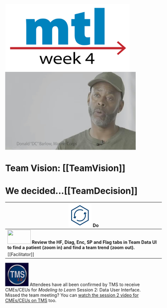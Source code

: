 <!-- MTL Logo, HTML img tag -->
[<img src = "https://github.com/lzim/teampsd/blob/master/resources/title_slides_weeks/mtl_how_week4.png?raw=true"
     height = "215" width = "400">](https://github.com/lzim/mtl/blob/master/red/) 
[<img src="https://github.com/lzim/teampsd/blob/master/resources/vapor_team_youtube/barlow_vapor.jpg?raw=true" height="250" width="420">](https://mtl.how/vapor_wk04)   

# Team Vision: [[TeamVision]]
# We decided...[[TeamDecision]]

[<img src = "https://raw.githubusercontent.com/lzim/teampsd/master/resources/icons/do.png" height = "75" width = "75">](#DontLink) **Do** |
| --- |
| [<img src = "https://raw.githubusercontent.com/lzim/teampsd/master/resources/logos/mtl_how_data_sm.png" height = "45" width = "75">](http://mtl.how/data) **Review the HF, Diag, Enc, SP and Flag tabs in Team Data UI to find a patient (zoom in) and find a team trend (zoom out).**|
[[Facilitator]]  |
[<img src = "https://github.com/lzim/teampsd/blob/master/resources/logos/tms_logo.jpg?raw=true" height = "75" width = "75">](https://www.tms.va.gov/SecureAuth35/) Attendees have all been confirmed by TMS to receive CMEs/CEUs for _Modeling to Learn_ Session 2: Data User Interface. <br> Missed the team meeting? You can [watch the session 2 video for CMEs/CEUs on TMS](https://hcm03.ns2cloud.com/sf/learning?destUrl=https%3a%2f%2fva%2dhcm03%2ens2cloud%2ecom%2flearning%2fuser%2fdeeplink%5fredirect%2ejsp%3flinkId%3dITEM%5fDETAILS%26componentID%3d41544%26componentTypeID%3dVA%26revisionDate%3d1586807640000%26fromSF%3dY&company=VAHCM03) too.
